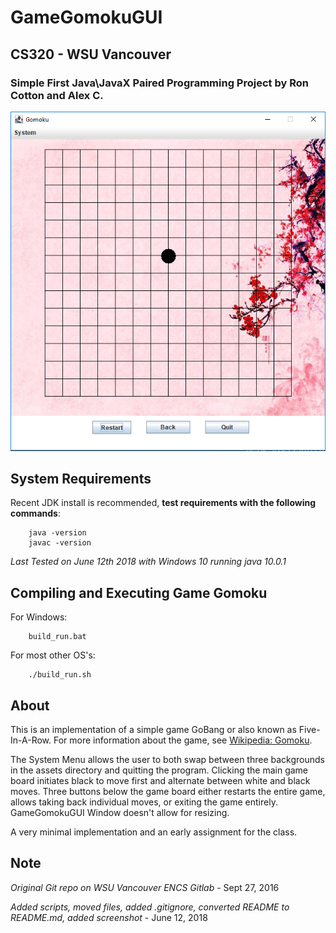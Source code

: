 # GameGomokuGUI
## CS320 - WSU Vancouver
### Simple First Java\JavaX Paired Programming Project by Ron Cotton and Alex C.

![GameGomokuGUI Screenshot](screenshot.png)

## System Requirements
Recent JDK install is recommended,
**test requirements with the following commands**:
```
    java -version
    javac -version
````
*Last Tested on June 12th 2018 with Windows 10 running java 10.0.1*


## Compiling and Executing Game Gomoku
For Windows:
```
	build_run.bat
```

For most other OS's:
```
	./build_run.sh
```

## About

This is an implementation of a simple game GoBang or also known as Five-In-A-Row.  For more information about the game, see [Wikipedia: Gomoku](https://en.wikipedia.org/wiki/Gomoku).


The System Menu allows the user to both swap between three backgrounds in the assets directory and quitting the program.  Clicking the main game board initiates black to move first and alternate between white and black moves.  Three buttons below the game board either restarts the entire game, allows taking back individual moves, or exiting the game entirely.  GameGomokuGUI Window doesn't allow for resizing.

A very minimal implementation and an early assignment for the class.

## Note
*Original Git repo on WSU Vancouver ENCS Gitlab* - Sept 27, 2016

*Added scripts, moved files, added .gitignore, converted README to README.md, added screenshot* - June 12, 2018
